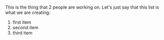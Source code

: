 This is the thing that 2 people are working on.
Let's just say that this list is what we are creating:
1. first item
2. second item
3. third item
